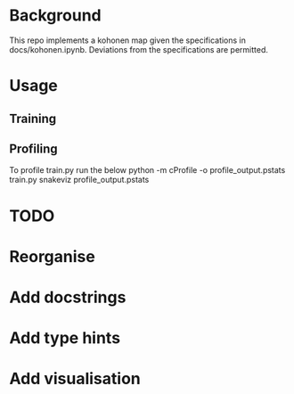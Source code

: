 # Background
This repo implements a kohonen map given the specifications in docs/kohonen.ipynb.
Deviations from the specifications are permitted. 

# Usage
## Training

## Profiling
To profile train.py run the below
python -m cProfile -o profile_output.pstats train.py
snakeviz profile_output.pstats

# TODO
# Reorganise
# Add docstrings
# Add type hints
# Add visualisation